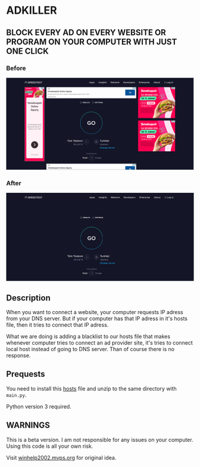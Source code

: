 # ADKILLER


## BLOCK EVERY AD ON EVERY WEBSITE OR PROGRAM ON YOUR COMPUTER WITH JUST ONE CLICK

### Before
<img src="https://github.com/Nightvision53/ADKILLER/blob/master/before.png?raw=true" alt="before" width="600px" height="whatever">

### After
<img src="https://github.com/Nightvision53/ADKILLER/blob/master/After.png?raw=true" alt="after" width="600px" height="whatever">

## Description

When you want to connect a website, your computer requests IP adress from your DNS server. But if your computer has that IP adress in it's hosts file, then it tries to connect that
IP adress. 

What we are doing is adding a blacklist to our hosts file that makes whenever computer tries to connect an ad provider site, it's tries to connect local host instead of going to DNS server.
Than of course there is no response. 

## Prequests
You need to install this [hosts](https://winhelp2002.mvps.org/hosts.zip) file and unzip to the same directory with `main.py`.


Python version 3 required.

## WARNINGS

This is a beta version. I am not responsible for any issues on your computer. Using this code is all your own risk.


Visit [winhelp2002.mvps.org](winhelp2002.mvps.org) for original idea.
